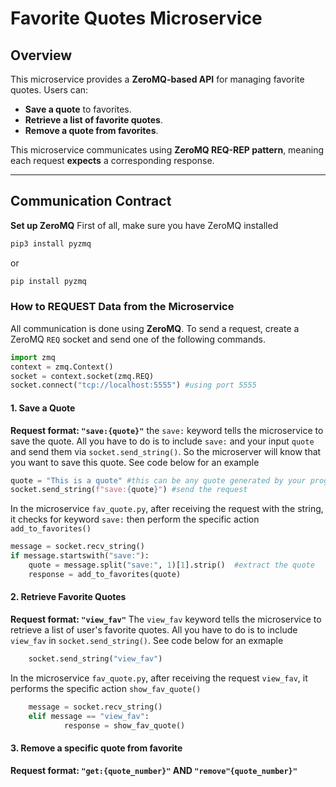 # Favorite Quotes Microservice

## Overview
This microservice provides a **ZeroMQ-based API** for managing favorite quotes. Users can:
- **Save a quote** to favorites.
- **Retrieve a list of favorite quotes**.
- **Remove a quote from favorites**.

This microservice communicates using **ZeroMQ REQ-REP pattern**, meaning each request **expects** a corresponding response.

---

## **Communication Contract**
**Set up ZeroMQ**
First of all, make sure you have ZeroMQ installed
```sh
pip3 install pyzmq 
```
or
```sh
pip install pyzmq
```

### **How to REQUEST Data from the Microservice**
All communication is done using **ZeroMQ**. To send a request, create a ZeroMQ `REQ` socket and send one of the following commands.

```python
import zmq
context = zmq.Context()
socket = context.socket(zmq.REQ)
socket.connect("tcp://localhost:5555") #using port 5555
```

#### **1. Save a Quote**
**Request format: `"save:{quote}"`**
the `save:` keyword tells the microservice to save the quote. All you have to do is to include `save:` and your input `quote` and send them via `socket.send_string()`. So the microserver will know that you want to save this quote. See code below for an example
```python
quote = "This is a quote" #this can be any quote generated by your program
socket.send_string(f"save:{quote}") #send the request
```
In the microservice `fav_quote.py`, after receiving the request with the string, it checks for keyword `save:` then perform the specific action `add_to_favorites()`
```python
message = socket.recv_string()
if message.startswith("save:"):
    quote = message.split("save:", 1)[1].strip()  #extract the quote
    response = add_to_favorites(quote)

```

#### **2. Retrieve Favorite Quotes**
**Request format: `"view_fav"`**
The `view_fav` keyword tells the microservice to retrieve a list of user's favorite quotes. All you have to do is to include `view_fav` in `socket.send_string()`. See code below for an exmaple
```python
    socket.send_string("view_fav")
```
In the microservice `fav_quote.py`, after receiving the request `view_fav`, it performs the specific action `show_fav_quote()`
```python
    message = socket.recv_string()
    elif message == "view_fav":
            response = show_fav_quote()
```

#### **3. Remove a specific quote from favorite**
**Request format: `"get:{quote_number}"` AND `"remove"{quote_number}"`**